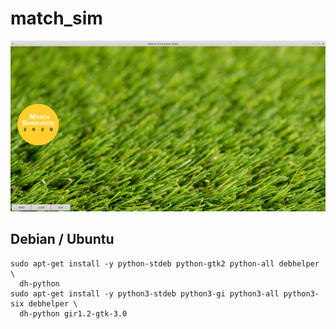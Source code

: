 # match_sim

![alt text](match_sim/data/image/Screenshot_01.png)

## Debian / Ubuntu

    sudo apt-get install -y python-stdeb python-gtk2 python-all debhelper \
      dh-python
    sudo apt-get install -y python3-stdeb python3-gi python3-all python3-six debhelper \
      dh-python gir1.2-gtk-3.0
